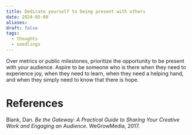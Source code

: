 ```yaml
---
title: Dedicate yourself to being present with others
date: 2024-05-09
aliases: 
draft: false
tags:
  - thoughts
  - seedlings
---
```

Over metrics or public milestones, prioritize the opportunity to be present with your audience. Aspire to be someone who is there when they need to experience joy, when they need to learn, when they need a helping hand, and when they simply need to know that there is hope.

# References

Blank, Dan. _Be the Gateway: A Practical Guide to Sharing Your Creative Work and Engaging an Audience_. WeGrowMedia, 2017.